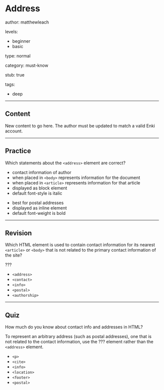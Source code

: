 # Address
author: matthewleach

levels:
  - beginner
  - basic

type: normal

category: must-know

stub: true


tags:
  - deep


---
## Content

New content to go here. The author must be updated to match a valid Enki account.

---
## Practice

Which statements about the `<address>` element are correct?

+ contact information of author
+ when placed in `<body>` represents information for the document
+ when placed in `<article>` represents information for that article
+ displayed as block element
+ default font-style is italic
- best for postal addresses
- displayed as inline element
- default font-weight is bold

---
## Revision

Which HTML element is used to contain contact information for its nearest `<article>` or `<body>` that is not related to the primary contact information of the site?

???

* `<address>`
* `<contact>`
* `<info>`
* `<postal>`
* `<authorship>`

---
## Quiz

How much do you know about contact info and addresses in HTML?

To represent an arbitrary address (such as postal addresses), one that is not related to the contact information, use the ??? element rather than the `<address>` element.

* `<p>`
* `<cite>`
* `<info>`
* `<location>`
* `<footer>`
* `<postal>`


